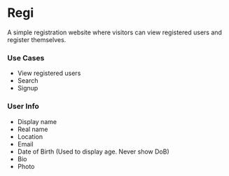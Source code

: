 Regi
====

A simple registration website where visitors can view registered users and register themselves.



### Use Cases ###

+ View registered users
+ Search
+ Signup



### User Info ###

+ Display name
+ Real name
+ Location
+ Email
+ Date of Birth (Used to display age. Never show DoB)
+ Bio
+ Photo